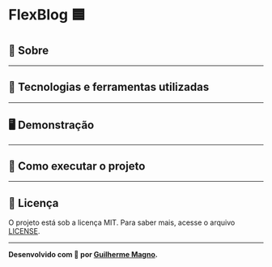 # FlexBlog 🟦

## 📖 Sobre   


---

## 🚀 Tecnologias e ferramentas utilizadas


---

## 🖥️ Demonstração


---

## 🔧 Como executar o projeto

---

## 📝 Licença

O projeto está sob a licença MIT. Para saber mais, acesse o arquivo [LICENSE](https://github.com/devMagno/flexblog/blob/main/LICENSE).

---
**Desenvolvido com 💙 por [Guilherme Magno](https://github.com/devmagno/).**
